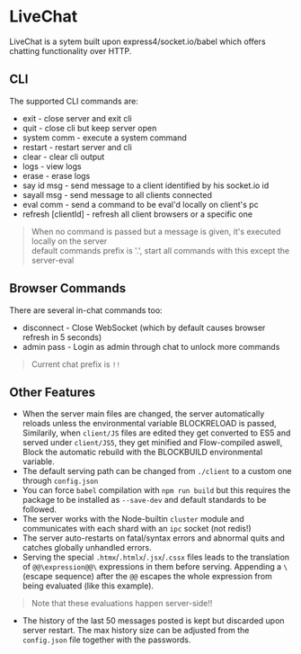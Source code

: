 ﻿
# LiveChat  
LiveChat is a sytem built upon express4/socket.io/babel which offers chatting functionality over HTTP.  
  
## CLI  
The supported CLI commands are:  
* exit - close server and exit cli  
* quit - close cli but keep server open  
* system comm - execute a system command  
* restart - restart server and cli  
* clear - clear cli output  
* logs - view logs  
* erase - erase logs  
* say id msg - send message to a client identified by his socket.io id  
* sayall msg - send message to all clients connected  
* eval comm - send a command to be eval'd locally on client's pc  
* refresh [clientId] - refresh all client browsers or a specific one  
> When no command is passed but a message is given, it's executed locally on the server  
> default commands prefix is '.', start all commands with this except the server-eval  
  
## Browser Commands  
There are several in-chat commands too:  
* disconnect - Close WebSocket (which by default causes browser refresh in 5 seconds)  
* admin pass - Login as admin through chat to unlock more commands  
> Current chat prefix is `!!`  
  
## Other Features  
* When the server main files are changed, the server automatically reloads unless the environmental variable BLOCKRELOAD is passed,  
Similarily, when `client/JS` files are edited they get converted to ES5 and served under `client/JS5`, they get minified and Flow-compiled aswell,  
Block the automatic rebuild with the BLOCKBUILD environmental variable.  
* The default serving path can be changed from `./client` to a custom one through `config.json`  
* You can force `babel` compilation with `npm run build` but this requires the package to be installed as `--save-dev` and default standards to be followed.  
* The server works with the Node-builtin `cluster` module and communicates with each shard with an `ipc` socket (not redis!)  
* The server auto-restarts on fatal/syntax errors and abnormal quits and catches globally unhandled errors.  
* Serving the special `.htmx`/`.htmlx`/`.jsx`/`.cssx` files leads to the translation of `@@\expression@@\` expressions in them before serving. Appending a `\` (escape sequence) after the `@@` escapes the whole expression from being evaluated (like this example).  
> Note that these evaluations happen server-side!!  
* The history of the last 50 messages posted is kept but discarded upon server restart. The max history size can be adjusted from the `config.json` file together with the passwords.  
